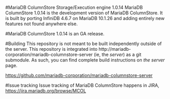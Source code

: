 #MariaDB ColumnStore Storage/Execution engine 1.0.14
MariaDB ColumnStore 1.0.14 is the development version of MariaDB ColumnStore. 
It is built by porting InfiniDB 4.6.7 on MariaDB 10.1.26 and adding entirely 
new features not found anywhere else.

#MariaDB ColumnStore 1.0.14 is an GA release. 

#Building
This repository is not meant to be built independently outside of the server.  This repository is integrated into http://mariadb-corporation/mariadb-columnstore-server (ie, the *server*) as a git submodule.  As such, you can find complete build instructions on *the server* page.

  https://github.com/mariadb-corporation/mariadb-columnstore-server

#Issue tracking
Issue tracking of MariaDB ColumnStore happens in JIRA, https://jira.mariadb.org/browse/MCOL

